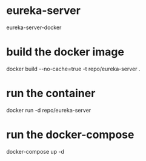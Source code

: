 # eureka-server
eureka-server-docker




# build the docker image
docker build --no-cache=true -t repo/eureka-server .

# run the container
docker run -d repo/eureka-server


# run the docker-compose
docker-compose up -d
